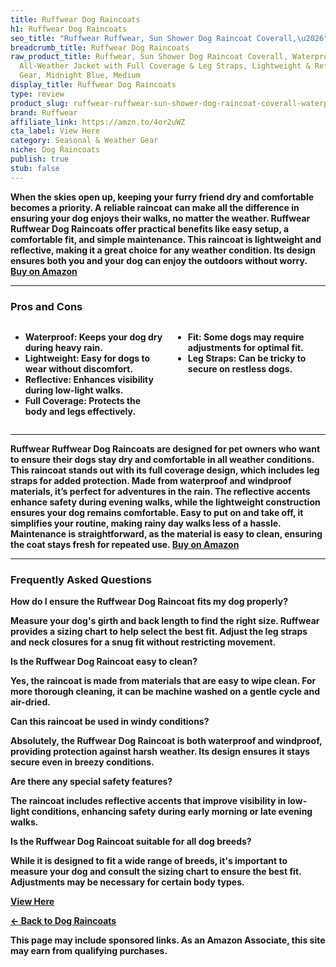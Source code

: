 ```yaml
---
title: Ruffwear Dog Raincoats
h1: Ruffwear Dog Raincoats
seo_title: "Ruffwear Ruffwear, Sun Shower Dog Raincoat Coverall,\u2026"
breadcrumb_title: Ruffwear Dog Raincoats
raw_product_title: Ruffwear, Sun Shower Dog Raincoat Coverall, Waterproof & Windproof
  All-Weather Jacket with Full Coverage & Leg Straps, Lightweight & Reflective Dog
  Gear, Midnight Blue, Medium
display_title: Ruffwear Dog Raincoats
type: review
product_slug: ruffwear-ruffwear-sun-shower-dog-raincoat-coverall-waterproof-windproof-a54f2981
brand: Ruffwear
affiliate_link: https://amzn.to/4or2uWZ
cta_label: View Here
category: Seasonal & Weather Gear
niche: Dog Raincoats
publish: true
stub: false
---
```


<div id="intro" class="full-width">
  <p><strong>When the skies open up, keeping your furry friend dry and comfortable becomes a priority. A reliable raincoat can make all the difference in ensuring your dog enjoys their walks, no matter the weather. Ruffwear Ruffwear Dog Raincoats offer practical benefits like easy setup, a comfortable fit, and simple maintenance. This raincoat is lightweight and reflective, making it a great choice for any weather condition. Its design ensures both you and your dog can enjoy the outdoors without worry. <a href="https://amzn.to/4or2uWZ" rel="nofollow sponsored noopener" target="_blank"><strong>Buy on Amazon</strong></a></p>
</div>

<hr />
<h3 id="pros-cons">Pros and Cons</h3>
<div class="pc-grid" style="display:grid;grid-template-columns:1fr 1fr;gap:16px;">
  <ul>
    <li><strong>Waterproof:</strong> Keeps your dog dry during heavy rain.</li>
    <li><strong>Lightweight:</strong> Easy for dogs to wear without discomfort.</li>
    <li><strong>Reflective:</strong> Enhances visibility during low-light walks.</li>
    <li><strong>Full Coverage:</strong> Protects the body and legs effectively.</li>
  </ul>
  <ul>
    <li><strong>Fit:</strong> Some dogs may require adjustments for optimal fit.</li>
    <li><strong>Leg Straps:</strong> Can be tricky to secure on restless dogs.</li>
  </ul>
</div>
<hr />

<div class="full-width">
  <p>Ruffwear Ruffwear Dog Raincoats are designed for pet owners who want to ensure their dogs stay dry and comfortable in all weather conditions. This raincoat stands out with its full coverage design, which includes leg straps for added protection. Made from waterproof and windproof materials, it’s perfect for adventures in the rain. The reflective accents enhance safety during evening walks, while the lightweight construction ensures your dog remains comfortable. Easy to put on and take off, it simplifies your routine, making rainy day walks less of a hassle. Maintenance is straightforward, as the material is easy to clean, ensuring the coat stays fresh for repeated use. <a href="https://amzn.to/4or2uWZ" rel="nofollow sponsored noopener" target="_blank"><strong>Buy on Amazon</strong></a></p>
</div>

<hr />
<h3 id="faqs">Frequently Asked Questions</h3>

<p><strong>How do I ensure the Ruffwear Dog Raincoat fits my dog properly?</strong></p>
<p>Measure your dog's girth and back length to find the right size. Ruffwear provides a sizing chart to help select the best fit. Adjust the leg straps and neck closures for a snug fit without restricting movement.</p>

<p><strong>Is the Ruffwear Dog Raincoat easy to clean?</strong></p>
<p>Yes, the raincoat is made from materials that are easy to wipe clean. For more thorough cleaning, it can be machine washed on a gentle cycle and air-dried.</p>

<p><strong>Can this raincoat be used in windy conditions?</strong></p>
<p>Absolutely, the Ruffwear Dog Raincoat is both waterproof and windproof, providing protection against harsh weather. Its design ensures it stays secure even in breezy conditions.</p>

<p><strong>Are there any special safety features?</strong></p>
<p>The raincoat includes reflective accents that improve visibility in low-light conditions, enhancing safety during early morning or late evening walks.</p>

<p><strong>Is the Ruffwear Dog Raincoat suitable for all dog breeds?</strong></p>
<p>While it is designed to fit a wide range of breeds, it's important to measure your dog and consult the sizing chart to ensure the best fit. Adjustments may be necessary for certain body types.</p>
<p><a class="btn" href="https://amzn.to/4or2uWZ" target="_blank" rel="nofollow sponsored noopener">View Here</a></p>
<p><a href="/roundups/seasonal-weather-gear/dog-raincoats/">← Back to Dog Raincoats</a></p>
<aside class="disclosure">This page may include sponsored links. As an Amazon Associate, this site may earn from qualifying purchases.</aside>
